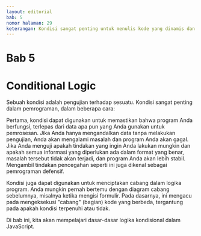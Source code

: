 ```yaml
---
layout: editorial
bab: 5
nomor halaman: 29
keterangan: Kondisi sangat penting untuk menulis kode yang dinamis dan responsif yang dapat beradaptasi dengan berbagai skenario dan membuat keputusan berdasarkan input, interaksi pengguna, atau data.
---
```


# Bab 5

# Conditional Logic

Sebuah kondisi adalah pengujian terhadap sesuatu. Kondisi sangat penting dalam pemrograman, dalam beberapa cara:

Pertama, kondisi dapat digunakan untuk memastikan bahwa program Anda berfungsi, terlepas dari data apa pun yang Anda gunakan untuk pemrosesan. Jika Anda hanya mengandalkan data tanpa melakukan pengujian, Anda akan mengalami masalah dan program Anda akan gagal. Jika Anda menguji apakah tindakan yang ingin Anda lakukan mungkin dan apakah semua informasi yang diperlukan ada dalam format yang benar, masalah tersebut tidak akan terjadi, dan program Anda akan lebih stabil. Mengambil tindakan pencegahan seperti ini juga dikenal sebagai pemrograman defensif.

Kondisi juga dapat digunakan untuk menciptakan cabang dalam logika program. Anda mungkin pernah bertemu dengan diagram cabang sebelumnya, misalnya ketika mengisi formulir. Pada dasarnya, ini mengacu pada mengeksekusi "cabang" (bagian) kode yang berbeda, tergantung pada apakah kondisi terpenuhi atau tidak.

Di bab ini, kita akan mempelajari dasar-dasar logika kondisional dalam JavaScript.
